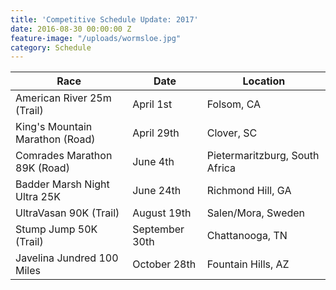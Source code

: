 ```yaml
---
title: 'Competitive Schedule Update: 2017'
date: 2016-08-30 00:00:00 Z
feature-image: "/uploads/wormsloe.jpg"
category: Schedule
---
```


Race | Date | Location
---- | ---- | --------
American River 25m (Trail) | April 1st | Folsom, CA
King's Mountain Marathon (Road) | April 29th | Clover, SC
Comrades Marathon 89K (Road) | June 4th | Pietermaritzburg, South Africa
Badder Marsh Night Ultra 25K |  June 24th | Richmond Hill, GA
UltraVasan 90K (Trail) | August 19th | Salen/Mora, Sweden
Stump Jump 50K (Trail) | September 30th | Chattanooga, TN
Javelina Jundred 100 Miles | October 28th | Fountain Hills, AZ
